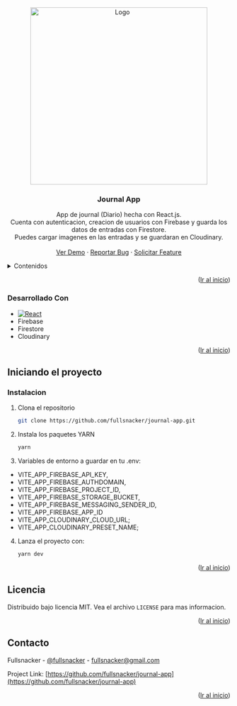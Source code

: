 <a name="readme-top"></a>
<br />

<div align="center">
  <a href="https://github.com/fullsnacker/journal-app">
    <img src="https://fullsnacker.github.io/assets/work004-xU_24Dj0.jpg" alt="Logo" width="400">
  </a>

<h3 align="center">Journal App</h3>

  <p align="center">
    App de journal (Diario) hecha con React.js.
    <br />
    Cuenta con autenticacion, creacion de usuarios con Firebase y guarda los datos de entradas con Firestore.
    <br />
    Puedes cargar imagenes en las entradas y se guardaran en Cloudinary.
    <br />
    <br />
    <a href="https://snournal.vercel.app/">Ver Demo</a>
    ·
    <a href="https://github.com/fullsnacker/journal-app/issues">Reportar Bug</a>
    ·
    <a href="https://github.com/fullsnacker/journal-app/issues">Solicitar Feature</a>
  </p>
</div>

<!-- Contenidos -->
<details>
  <summary>Contenidos</summary>
  <ol>
    <li>
      <!-- <a href="#acerca-del-proyecto">Acerca Del Proyecto</a> -->
        <a href="#desarrollado-con">Desarrollado Con</a>
    </li>
    <li>
      <a href="#iniciando-el-proyecto">Iniciando el proyecto</a>
      <ul>
        <li><a href="#instalacion">Instalacion</a></li>
      </ul>
    </li>
    <!-- <li><a href="#uso">Uso</a></li> -->
    <li><a href="#licencia">Licencia</a></li>
    <li><a href="#contacto">Contacto</a></li>
  </ol>
</details>

<p align="right">(<a href="#readme-top">Ir al inicio</a>)</p>

### Desarrollado Con

- [![React][React.js]][React-url]
- Firebase
- Firestore
- Cloudinary

<p align="right">(<a href="#readme-top">Ir al inicio</a>)</p>

<!-- Iniciando el proyecto -->

## Iniciando el proyecto

### Instalacion

1. Clona el repositorio
   ```sh
   git clone https://github.com/fullsnacker/journal-app.git
   ```
2. Instala los paquetes YARN
   ```sh
   yarn
   ```
3. Variables de entorno a guardar en tu .env:
<ul>
	<li>VITE_APP_FIREBASE_API_KEY,</li>
	<li>VITE_APP_FIREBASE_AUTHDOMAIN,</li>
	<li>VITE_APP_FIREBASE_PROJECT_ID,</li>
	<li>VITE_APP_FIREBASE_STORAGE_BUCKET,</li>
	<li>VITE_APP_FIREBASE_MESSAGING_SENDER_ID,</li>
	<li>VITE_APP_FIREBASE_APP_ID</li>
    <li>VITE_APP_CLOUDINARY_CLOUD_URL;</li>
    <li>VITE_APP_CLOUDINARY_PRESET_NAME;</li>
</ul>

4. Lanza el proyecto con:
   ```sh
   yarn dev
   ```

<p align="right">(<a href="#readme-top">Ir al inicio</a>)</p>

## Licencia

Distribuido bajo licencia MIT. Vea el archivo `LICENSE` para mas informacion.

<p align="right">(<a href="#readme-top">Ir al inicio</a>)</p>

## Contacto

Fullsnacker - [@fullsnacker](https://twitter.com/fullsnacker) - fullsnacker@gmail.com

Project Link: [https://github.com/fullsnacker/journal-app](https://github.com/fullsnacker/journal-app)

<p align="right">(<a href="#readme-top">Ir al inicio</a>)</p>

[React.js]: https://img.shields.io/badge/React-20232A?style=for-the-badge&logo=react&logoColor=61DAFB
[React-url]: https://reactjs.org/
